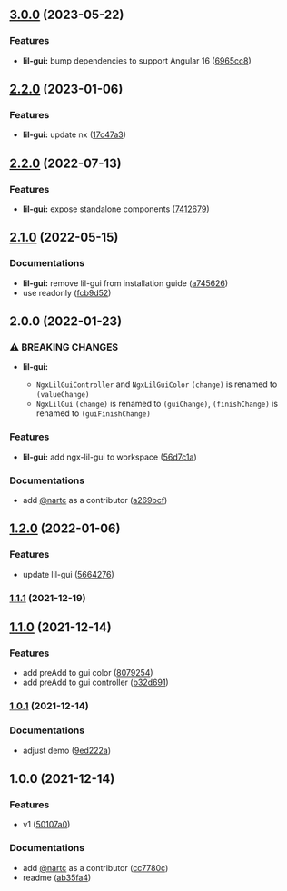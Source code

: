 

## [3.0.0](https://github.com/nartc/nartc-workspace/compare/ngx-lil-gui-v2.2.1...ngx-lil-gui-v3.0.0) (2023-05-22)


### Features

* **lil-gui:** bump dependencies to support Angular 16 ([6965cc8](https://github.com/nartc/nartc-workspace/commit/6965cc8fbe6825301becc5600931d3f03a74d6ad))

## [2.2.0](https://github.com/nartc/nartc-workspace/compare/ngx-lil-gui-v2.2.0...ngx-lil-gui-v2.2.0) (2023-01-06)


### Features

* **lil-gui:** update nx ([17c47a3](https://github.com/nartc/nartc-workspace/commit/17c47a304c0fcb615e0a4913ff749d5e2eec2c24))

## [2.2.0](https://github.com/nartc/nartc-workspace/compare/ngx-lil-gui-v2.1.0...ngx-lil-gui-v2.2.0) (2022-07-13)


### Features

* **lil-gui:** expose standalone components ([7412679](https://github.com/nartc/nartc-workspace/commit/7412679697ab88310ef2c2ee0bafa39714fd7461))

## [2.1.0](https://github.com/nartc/nartc-workspace/compare/ngx-lil-gui-v2.0.0...ngx-lil-gui-v2.1.0) (2022-05-15)


### Documentations

* **lil-gui:** remove lil-gui from installation guide ([a745626](https://github.com/nartc/nartc-workspace/commit/a74562648cf89727c1236a55086f92a8916e418d))
* use readonly ([fcb9d52](https://github.com/nartc/nartc-workspace/commit/fcb9d5258c8e3288cebcf883a4105445c79c56df))

## 2.0.0 (2022-01-23)

### ⚠ BREAKING CHANGES

* **lil-gui:**

  - `NgxLilGuiController` and `NgxLilGuiColor` `(change)` is renamed to `(valueChange)`
  - `NgxLilGui` `(change)` is renamed to `(guiChange)`, `(finishChange)` is renamed to `(guiFinishChange)`

### Features

* **lil-gui:** add ngx-lil-gui to
  workspace ([56d7c1a](https://github.com/nartc/nartc-workspace/commit/56d7c1af090dac79a9720ea86ccfc6fdf131d870))

### Documentations

* add [@nartc](https://github.com/nartc) as a
  contributor ([a269bcf](https://github.com/nartc/nartc-workspace/commit/a269bcf96a43fc98b442b1148c1781a6ad9167a4))

## [1.2.0](https://github.com/nartc/ngx-lil-gui/compare/1.1.1...1.2.0) (2022-01-06)

### Features

* update lil-gui ([5664276](https://github.com/nartc/ngx-lil-gui/commit/56642765f997706b58eaa5b12465c0aa404cf80c))

### [1.1.1](https://github.com/nartc/ngx-lil-gui/compare/1.1.0...1.1.1) (2021-12-19)

## [1.1.0](https://github.com/nartc/ngx-lil-gui/compare/1.0.1...1.1.0) (2021-12-14)

### Features

* add preAdd to gui
  color ([8079254](https://github.com/nartc/ngx-lil-gui/commit/80792542489884bed1e4df3fdd7442f66e0094af))
* add preAdd to gui
  controller ([b32d691](https://github.com/nartc/ngx-lil-gui/commit/b32d691f314f505b8c014ff4ebb504fcded2b9ac))

### [1.0.1](https://github.com/nartc/ngx-lil-gui/compare/1.0.0...1.0.1) (2021-12-14)

### Documentations

* adjust demo ([9ed222a](https://github.com/nartc/ngx-lil-gui/commit/9ed222a3a9e3ac9efb503cc16719382e648acfd3))

## 1.0.0 (2021-12-14)

### Features

* v1 ([50107a0](https://github.com/nartc/ngx-lil-gui/commit/50107a0eb9e40941cae11cba0b326bb574be737c))

### Documentations

* add [@nartc](https://github.com/nartc) as a
  contributor ([cc7780c](https://github.com/nartc/ngx-lil-gui/commit/cc7780c097cfa2bbfa84a8ea4362e309fb29ad5f))
* readme ([ab35fa4](https://github.com/nartc/ngx-lil-gui/commit/ab35fa47e374668916aa8c38303abb80f1bd97db))